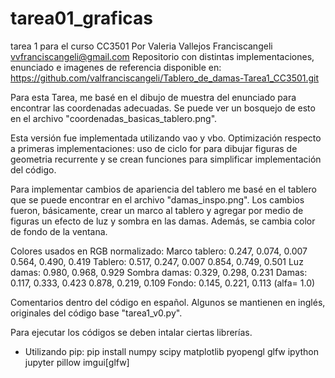 # tarea01_graficas
tarea 1 para el curso CC3501
Por Valeria Vallejos Franciscangeli vvfranciscangeli@gmail.com
Repositorio con distintas implementaciones, enunciado e imagenes 
de referencia disponible en:
https://github.com/valfranciscangeli/Tablero_de_damas-Tarea1_CC3501.git

Para esta Tarea, me basé en el dibujo de muestra del enunciado 
para encontrar las coordenadas adecuadas.
Se puede ver un bosquejo de esto en el archivo 
"coordenadas_basicas_tablero.png".

Esta versión fue implementada utilizando vao y vbo. Optimización
respecto a primeras implementaciones: uso de ciclo for para dibujar
figuras de geometria recurrente y se crean funciones para simplificar
implementación del código.

Para implementar cambios de apariencia del tablero me basé en el 
tablero que se puede encontrar en el archivo "damas_inspo.png".
Los cambios fueron, básicamente, crear un marco al tablero y 
agregar por medio de figuras un efecto de luz y sombra en las 
damas. Además, se cambia color de fondo de la ventana.

Colores usados en RGB normalizado:
Marco tablero:
0.247, 0.074, 0.007
0.564, 0.490, 0.419
Tablero:
0.517, 0.247, 0.007
0.854, 0.749, 0.501
Luz damas:
0.980, 0.968, 0.929
Sombra damas:
0.329, 0.298, 0.231
Damas:
0.117, 0.333, 0.423
0.878, 0.219, 0.109
Fondo: 
0.145, 0.221, 0.113 (alfa= 1.0)

Comentarios dentro del código en español. Algunos se mantienen en
inglés, originales del código base "tarea1_v0.py".

Para ejecutar los códigos se deben intalar ciertas librerías. 
- Utilizando pip: pip install numpy scipy matplotlib pyopengl glfw ipython jupyter pillow imgui[glfw]
